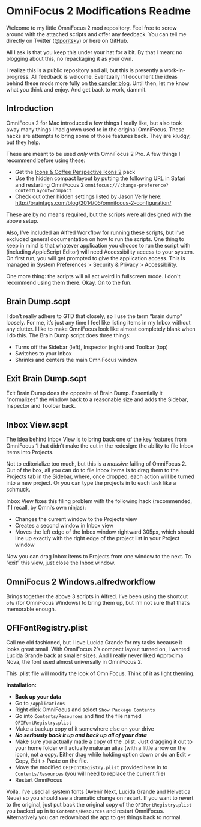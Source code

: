 # OmniFocus 2 Modifications Readme

Welcome to my little OmniFocus 2 mod repository. Feel free to screw around with the attached scripts and offer any feedback. You can tell me directly on Twitter ([@poritsky](https://twitter.com/poritsky)) or here on GitHub.

All I ask is that you keep this under your hat for a bit. By that I mean: no blogging about this, no repackaging it as your own.

I realize this is a public repository and all, but this is presently a work-in-progress. All feedback is welcome. Eventually I'll document the ideas behind these mods more fully on [the candler blog](http://candlerblog.com). Until then, let me know what you think and enjoy. And get back to work, dammit.

## Introduction

OmniFocus 2 for Mac introduced a few things I really like, but also took away many things I had grown used to in the original OmniFocus. These hacks are attempts to bring some of those features back. They are kludgy, but they help.

These are meant to be used *only* with OmniFocus 2 Pro. A few things I recommend before using these:

- Get the [Icons & Coffee Perspective Icons 2](http://iconsandcoffee.com/perspective-icons-2/) pack
- Use the hidden compact layout by putting the following URL in Safari and restarting OmniFocus 2 `omnifocus:///change-preference?ContentLayout=compact`
- Check out other hidden settings listed by Jason Verly here: http://braintags.com/blog/2014/05/omnifocus-2-configuration/

These are by no means required, but the scripts were all designed with the above setup.

Also, I've included an Alfred Workflow for running these scripts, but I've excluded general documentation on how to run the scripts. One thing to keep in mind is that whatever application you choose to run the script with (including AppleScript Editor) will need Accessibility access to your system. On first run, you will get prompted to give the application access. This is managed in System Preferences > Security & Privacy > Accessibility.

One more thing: the scripts will all act weird in fullscreen mode. I don't recommend using them there. Okay. On to the fun.

## Brain Dump.scpt

I don’t really adhere to GTD that closely, so I use the term “brain dump” loosely. For me, it’s just any time I feel like listing items in my Inbox without any clutter. I like to make OmniFocus look like almost completely blank when I do this. The Brain Dump script does three things:

- Turns off the Sidebar (left), Inspector (right) and Toolbar (top)
- Switches to your Inbox
- Shrinks and centers the main OmniFocus window

## Exit Brain Dump.scpt

Exit Brain Dump does the opposite of Brain Dump. Essentially it “normalizes” the window back to a reasonable size and adds the Sidebar, Inspector and Toolbar back.

## Inbox View.scpt

The idea behind Inbox View is to bring back one of the key features from OmniFocus 1 that didn’t make the cut in the redesign: the ability to file Inbox items into Projects.

Not to editorialize too much, but this is a *massive* failing of OmniFocus 2. Out of the box, all you can do to file Inbox items is to drag them to the Projects tab in the Sidebar, where, once dropped, each action will be turned into a new project. Or you can type the projects in to each task like a schmuck.

Inbox View fixes this filing problem with the following hack (recommended, if I recall, by Omni’s own ninjas):

- Changes the current window to the Projects view
- Creates a second window in Inbox view
- Moves the left edge of the Inbox window rightward 305px, which should line up exactly with the right edge of the project list in your Project window

Now you can drag Inbox items to Projects from one window to the next. To “exit” this view, just close the Inbox window.

## OmniFocus 2 Windows.alfredworkflow

Brings together the above 3 scripts in Alfred. I’ve been using the shortcut `ofw` (for OmniFocus Windows) to bring them up, but I’m not sure that that’s memorable enough.

## OFIFontRegistry.plist

Call me old fashioned, but I love Lucida Grande for my tasks because it looks great small. With OmniFocus 2’s compact layout turned on, I wanted Lucida Grande back at smaller sizes. And I really never liked Approxima Nova, the font used almost universally in OmniFocus 2. 

This .plist file will modify the look of OmniFocus. Think of it as light theming.

**Installation:**

- **Back up your data**
- Go to `/Applications`
- Right click OmniFocus and select `Show Package Contents`
- Go into `Contents/Resources` and find the file named `OFIFontRegistry.plist`
- Make a backup copy of it somewhere else on your drive
- ***No seriously back it up and back up all of your data***
- Make sure you actually made a copy of the .plist. Just dragging it out to your home folder will actually make an alias (with a little arrow on the icon), not a copy. Either drag while holding option down or do an Edit \> Copy, Edit \> Paste on the file.
- Move the modified `OFIFontRegistry.plist` provided here in to `Contents/Resources` (you will need to replace the current file)
- Restart OmniFocus

Voila. I’ve used all system fonts (Avenir Next, Lucida Grande and Helvetica Neue) so you should see a dramatic change on restart. If you want to revert to the original, just put back the original copy of the `OFIFontRegistry.plist` you backed up in to `Contents/Resources` and restart OmniFocus. Alternatively you can redownload the app to get things back to normal.